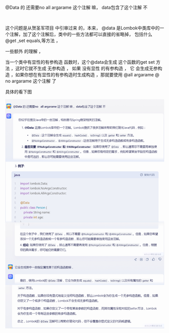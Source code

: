 @Data 的 还需要no   all argarame 这个注解 嘛， data包含了这个注解 不

​	



这个问题是从贺圣军项目 中引审过来 的，本来， @data 是Lombok中类库中的一个注解，加了这个注解后，类中的一些方法都可以直接的省略掉， 包括什么 @get  ,set    equals,等方法 ，



 一些额外 的理解 ，

当一个类中有显性的有参构造 函数时，这个@data会生成 这个函数的get set 方法 ，这时它就不生成 无参构造 ， 如果 没有显性 的有参构造 ， 它 会生成无参构造 ，如果你想在有显性的有参构造时生成构造 ，那就要使用   @all argarame      @ no  argarame   这个注解 了   

具体的看下图

 ![image-20240201155322073](https://raw.githubusercontent.com/Eat-garlic/picture/master/img/20240201155323.png)
